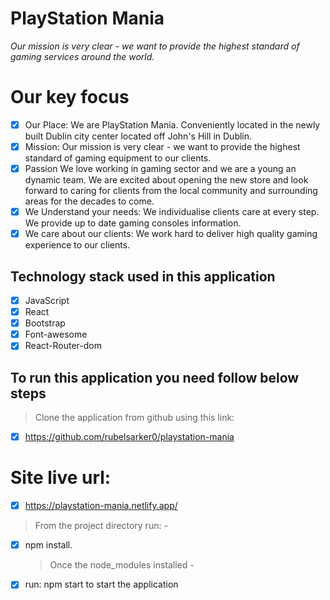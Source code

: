 # PlayStation Mania

_Our mission is very clear - we want to provide the highest standard of gaming services around the world._

# Our key focus

- [x] Our Place: We are PlayStation Mania. Conveniently located in the newly built Dublin city center located off John's Hill in Dublin.
- [x] Mission: Our mission is very clear - we want to provide the highest standard of gaming equipment to our clients.
- [x] Passion We love working in gaming sector and we are a young an dynamic team. We are excited about opening the new store and look forward to caring for clients from the local community and surrounding areas for the decades to come.
- [x] We Understand your needs: We individualise clients care at every step. We provide up to date gaming consoles information.
- [x] We care about our clients: We work hard to deliver high quality gaming experience to our clients.

## Technology stack used in this application

- [x] JavaScript
- [x] React
- [x] Bootstrap
- [x] Font-awesome
- [x] React-Router-dom

## To run this application you need follow below steps

> Clone the application from github using this link:

- [x] https://github.com/rubelsarker0/playstation-mania

# Site live url:

- [x] https://playstation-mania.netlify.app/

> From the project directory run: -

- [x] npm install.
  > Once the node_modules installed -
- [x] run: npm start to start the application
